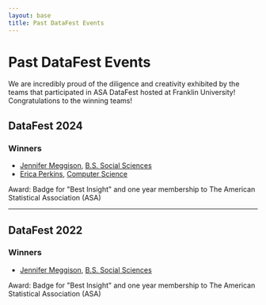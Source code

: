 ```yaml
---
layout: base
title: Past DataFest Events
---
```


# Past DataFest Events

We are incredibly proud of the diligence and creativity exhibited by the teams that participated in ASA DataFest hosted at Franklin University! Congratulations to the winning teams!

## DataFest 2024

### Winners

- [Jennifer Meggison](https://www.linkedin.com/in/jennifermeggison/), [B.S. Social Sciences](https://www.franklin.edu/degrees/bachelors/social-sciences)
- [Erica Perkins](https://www.linkedin.com/in/ericadperkins/), [Computer Science](https://www.franklin.edu/degrees/bachelors/computer-science)

Award: Badge for "Best Insight" and one year membership to The American Statistical Association (ASA)

<!-- <iframe width="1024" height="576" src="https://www.youtube.com/embed/zJU8LhORpD4" frameborder="0" allowfullscreen></iframe> -->

---

## DataFest 2022

### Winners

- [Jennifer Meggison](https://www.linkedin.com/in/jennifermeggison/), [B.S. Social Sciences](https://www.franklin.edu/degrees/bachelors/social-sciences)

Award: Badge for "Best Insight" and one year membership to The American Statistical Association (ASA)


